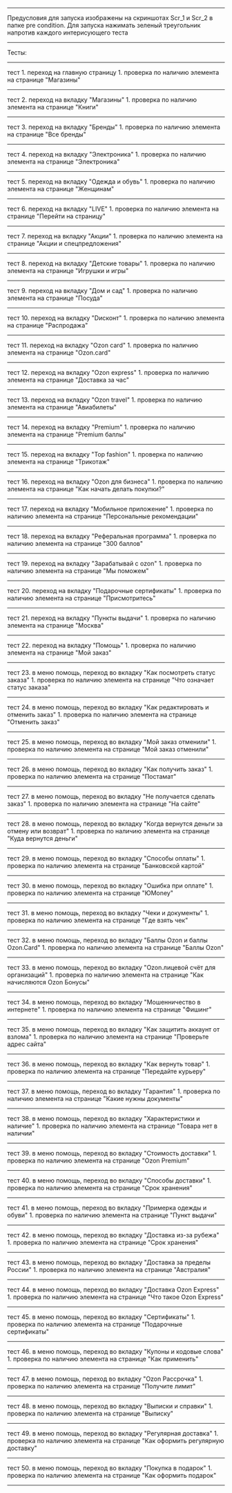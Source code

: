 ***
Предусловия для запуска изображены на скриншотах Scr_1 и Scr_2 в папке pre condition. 
Для запуска нажимать зеленый треугольник напротив каждого интерисующего теста
***
Тесты:
***
тест 1.  переход на главную страницу                                                        1. проверка по наличию элемента на странице "Магазины"
***
тест 2.  переход на вкладку "Магазины"                                                      1. проверка по наличию элемента на странице "Книги"
***
тест 3.  переход на вкладку "Бренды"                                                        1. проверка по наличию элемента на странице "Все бренды"
***
тест 4.  переход на вкладку "Электроника"                                                   1. проверка по наличию элемента на странице "Электроника"
***
тест 5.  переход на вкладку "Одежда и обувь"                                                1. проверка по наличию элемента на странице "Женщинам"
***
тест 6.  переход на вкладку "LIVE"                                                          1. проверка по наличию элемента на странице "Перейти на страницу"
***
тест 7.  переход на вкладку "Акции"                                                         1. проверка по наличию элемента на странице "Акции и спецпредложения"
***
тест 8.  переход на вкладку "Детские товары"                                                1. проверка по наличию элемента на странице "Игрушки и игры"
***
тест 9.  переход на вкладку "Дом и сад"                                                     1. проверка по наличию элемента на странице "Посуда"
***
тест 10. переход на вкладку "Dисконт"                                                       1. проверка по наличию элемента на странице "Распродажа"
***
тест 11. переход на вкладку "Ozon card"                                                     1. проверка по наличию элемента на странице "Ozon.card"
***
тест 12. переход на вкладку "Ozon express"                                                  1. проверка по наличию элемента на странице "Доставка за час"
***
тест 13. переход на вкладку "Ozon travel"                                                   1. проверка по наличию элемента на странице "Авиабилеты"
***
тест 14. переход на вкладку "Premium"                                                       1. проверка по наличию элемента на странице "Premium баллы"
***
тест 15. переход на вкладку "Top fashion"                                                   1. проверка по наличию элемента на странице "Трикотаж"
***
тест 16. переход на вкладку "Ozon для бизнеса"                                              1. проверка по наличию элемента на странице "Как начать делать покупки?"
***
тест 17. переход на вкладку "Мобильное приложение"                                          1. проверка по наличию элемента на странице "Персональные рекомендации"
***
тест 18. переход на вкладку "Реферальная программа"                                         1. проверка по наличию элемента на странице "300 баллов"
***
тест 19. переход на вкладку "Зарабатывай с ozon"                                            1. проверка по наличию элемента на странице "Мы поможем"
***
тест 20. переход на вкладку "Подарочные сертификаты"                                        1. проверка по наличию элемента на странице "Присмотритесь"
***
тест 21. переход на вкладку "Пункты выдачи"                                                 1. проверка по наличию элемента на странице "Москва"
***
тест 22. переход на вкладку "Помощь"                                                        1. проверка по наличию элемента на странице "Мой заказ"
***
тест 23. в меню помощь, переход во вкладку "Как посмотреть статус заказа"                   1. проверка по наличию элемента на странице "Что означает статус заказа"
***
тест 24. в меню помощь, переход во вкладку "Как редактировать и отменить заказ"             1. проверка по наличию элемента на странице "Отменить заказ"
***
тест 25. в меню помощь, переход во вкладку "Мой заказ отменили"                             1. проверка по наличию элемента на странице "Мой заказ отменили"
***
тест 26. в меню помощь, переход во вкладку "Как получить заказ"                             1. проверка по наличию элемента на странице "Постамат"
***
тест 27. в меню помощь, переход во вкладку "Не получается сделать заказ"                    1. проверка по наличию элемента на странице "На сайте"
***
тест 28. в меню помощь, переход во вкладку "Когда вернутся деньги за отмену или возврат"    1. проверка по наличию элемента на странице "Куда вернутся деньги" 
***
тест 29. в меню помощь, переход во вкладку "Способы оплаты"                                 1. проверка по наличию элемента на странице "Банковской картой" 
***
тест 30. в меню помощь, переход во вкладку "Ошибка при оплате"                              1. проверка по наличию элемента на странице "ЮMoney" 
***
тест 31. в меню помощь, переход во вкладку "Чеки и документы"                               1. проверка по наличию элемента на странице "Где взять чек" 
***
тест 32. в меню помощь, переход во вкладку "Баллы Ozon и баллы Ozon.Card"                   1. проверка по наличию элемента на странице "Баллы Ozon" 
***
тест 33. в меню помощь, переход во вкладку "Ozon.лицевой счёт для организаций"              1. проверка по наличию элемента на странице "Как начисляются Ozon Бонусы" 
***
тест 34. в меню помощь, переход во вкладку "Мошенничество в интернете"                      1. проверка по наличию элемента на странице "Фишинг"
***
тест 35. в меню помощь, переход во вкладку "Как защитить аккаунт от взлома"                 1. проверка по наличию элемента на странице "Проверьте адрес сайта"
***
тест 36. в меню помощь, переход во вкладку "Как вернуть товар"                              1. проверка по наличию элемента на странице "Передайте курьеру"
***
тест 37. в меню помощь, переход во вкладку "Гарантия"                                       1. проверка по наличию элемента на странице "Какие нужны документы"
***
тест 38. в меню помощь, переход во вкладку "Характеристики и наличие"                       1. проверка по наличию элемента на странице "Товара нет в наличии"
***
тест 39. в меню помощь, переход во вкладку "Стоимость доставки"                             1. проверка по наличию элемента на странице "Ozon Premium"
***
тест 40. в меню помощь, переход во вкладку "Способы доставки"                               1. проверка по наличию элемента на странице "Срок хранения"
***
тест 41. в меню помощь, переход во вкладку "Примерка одежды и обуви"                        1. проверка по наличию элемента на странице "Пункт выдачи"
***
тест 42. в меню помощь, переход во вкладку "Доставка из-за рубежа"                          1. проверка по наличию элемента на странице "Срок хранения"
***
тест 43. в меню помощь, переход во вкладку "Доставка за пределы России"                     1. проверка по наличию элемента на странице "Австралия"
***
тест 44. в меню помощь, переход во вкладку "Доставка Ozon Express"                          1. проверка по наличию элемента на странице "Что такое Ozon Express"
***
тест 45. в меню помощь, переход во вкладку "Сертификаты"                                    1. проверка по наличию элемента на странице "Подарочные сертификаты"
***
тест 46. в меню помощь, переход во вкладку "Купоны и кодовые слова"                         1. проверка по наличию элемента на странице "Как применить"
***
тест 47. в меню помощь, переход во вкладку "Ozon Рассрочка"                                 1. проверка по наличию элемента на странице "Получите лимит"
***
тест 48. в меню помощь, переход во вкладку "Выписки и справки"                              1. проверка по наличию элемента на странице "Выписку"
***
тест 49. в меню помощь, переход во вкладку "Регулярная доставка"                            1. проверка по наличию элемента на странице "Как оформить регулярную доставку"
***
тест 50. в меню помощь, переход во вкладку "Покупка в подарок"                              1. проверка по наличию элемента на странице "Как оформить подарок"
***

